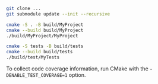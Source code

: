 ```bash
git clone ...
git submodule update --init --recursive
```


```bash
cmake -S . -B build/MyProject
cmake --build build/MyProject
./build/MyProject/MyProject
```

```bash
cmake -S tests -B build/tests
cmake --build build/tests
./build/test/MyTests
```

To collect code coverage information, run CMake with the `-DENABLE_TEST_COVERAGE=1` option.